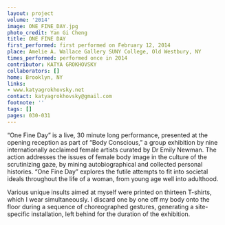 ```yaml
---
layout: project
volume: '2014'
image: ONE_FINE_DAY.jpg
photo_credit: Yan Gi Cheng
title: ONE FINE DAY
first_performed: first performed on February 12, 2014
place: Amelie A. Wallace Gallery SUNY College, Old Westbury, NY
times_performed: performed once in 2014
contributor: KATYA GROKHOVSKY
collaborators: []
home: Brooklyn, NY
links:
- www.katyagrokhovsky.net
contact: katyagrokhovsky@gmail.com
footnote: ''
tags: []
pages: 030-031
---
```


“One Fine Day” is a live, 30 minute long performance, presented at the opening reception as part of “Body Conscious,” a group exhibition by nine internationally acclaimed female artists curated by Dr Emily Newman. The action addresses the issues of female body image in the culture of the scrutinizing gaze, by mining autobiographical and collected personal histories. “One Fine Day” explores the futile attempts to fit into societal ideals throughout the life of a woman, from young age well into adulthood.

Various unique insults aimed at myself were printed on thirteen T-shirts, which I wear simultaneously. I discard one by one off my body onto the floor during a sequence of choreographed gestures, generating a site-specific installation, left behind for the duration of the exhibition.
